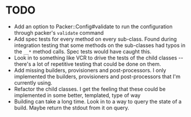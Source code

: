 # TODO

* Add an option to Packer::Config#validate to run the configuration through packer's `validate` command
* Add spec tests for every method on every sub-class. Found during integration testing that some methods on the sub-classes had typos in the `__*` method calls. Spec tests would have caught this.
* Look in to something like VCR to drive the tests of the child classes -- there's a lot of repetitive testing that could be done on them.
* Add missing builders, provisioners and post-processors. I only implemented the builders, provisioners and post-processors that I'm currently using.
* Refactor the child classes. I get the feeling that these could be implemented in some better, templated, type of way
* Building can take a long time. Look in to a way to query the state of a build. Maybe return the stdout from it on query.